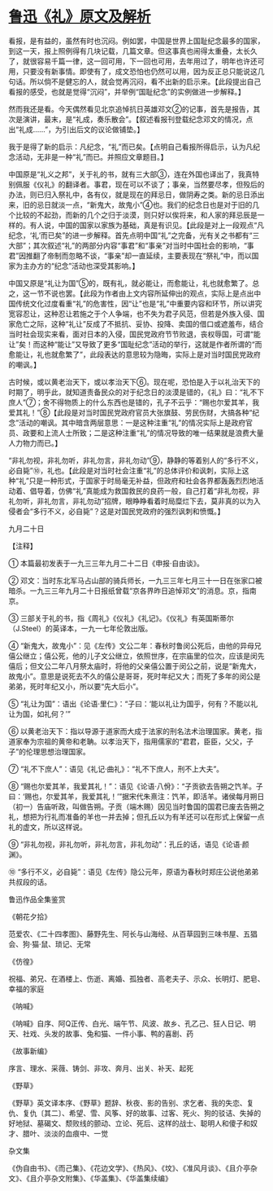 # [鲁迅《礼》原文及解析](https://www.vrrw.net/wx/8229.html)

看报，是有益的，虽然有时也沉闷。例如罢，中国是世界上国耻纪念最多的国家，到这一天，报上照例得有几块记载，几篇文章。但这事真也闹得太重叠，太长久了，就很容易千篇一律，这一回可用，下一回也可用，去年用过了，明年也许还可用，只要没有新事情。即使有了，成文恐怕也仍然可以用，因为反正总只能说这几句话。所以倘不是健忘的人，就会觉再沉闷，看不出新的启示来。【此段提出自己看报的感受，也就是觉得“沉闷”，并举例“国耻纪念”的实例做进一步解释。】

然而我还是看。今天偶然看见北京追悼抗日英雄邓文②的记事，首先是报告，其次是演讲，最末，是“礼成，奏乐散会”。【叙述看报刊登载纪念邓文的情况，点出“礼成……”，为引出后文的议论做铺垫。】



我于是得了新的启示：凡纪念，“礼”而已矣。【点明自己看报所得启示，认为凡纪念活动，无非是一种“礼”而已。并照应文章题目。】

中国原是“礼义之邦”，关于礼的书，就有三大部③，连在外国也译出了，我真特别佩服《仪礼》的翻译者。事君，现在可以不谈了；事亲，当然要尽孝，但殁后的办法，则已归入祭礼中，各有仪，就是现在的拜忌日，做阴寿之类。新的忌日添出来，旧的忌日就淡一点，“新鬼大，故鬼小”④也。我们的纪念日也是对于旧的几个比较的不起劲，而新的几个之归于淡漠，则只好以俟将来，和人家的拜忌辰是一样的。有人说，中国的国家以家族为基础，真是有识见。【此段是对上一段观点“凡纪念，‘礼’而已矣”的进一步解释。首先点明中国“礼”之完备，光有关之书都有“三大部”；其次叙述“礼”的两部分内容“事君”和“事亲”对当时中国社会的影响，“事君”因推翻了帝制而忽略不谈，“事亲”却一直延续，主要表现在“祭礼”中，而以国家为主办方的“纪念”活动也深受其影响。】

中国又原是“礼让为国”⑤的，既有礼，就必能让，而愈能让，礼也就愈繁了。总之，这一节不说也罢。【此段为作者由上文内容所延伸出的观点，实际上是点出中国传统文化过度看重“礼”的危害性，因“让”也是“礼”中重要内容和环节，所以讲究宽容忍让，这种忍让若施之于个人争端，也不失为君子风范，但若是外族入侵、国家危亡之际，这种“礼让”反成了不抵抗、妥协、投降、卖国的借口或遮羞布，结合当时社会现实来看，面对日本的入侵，国民党政府节节败退，丧权辱国，可谓“能让”矣！而这种“能让”又导致了更多“国耻纪念”活动的举行，这就是作者所谓的“而愈能让，礼也就愈繁了”，此段表达的意思较为隐晦，实际上是对当时国民党政府的嘲讽。】

古时候，或以黄老治天下，或以孝治天下⑥。现在呢，恐怕是入于以礼治天下的时期了，明乎此，就知道责备民众的对于纪念日的淡漠是错的，《礼》曰：“礼不下庶人”⑦；舍不得物质上的什么东西也是错的，孔子不云乎：“赐也尔爱其羊，我爱其礼！”⑧【此段是对当时国民党政府官员大张旗鼓、劳民伤财，大搞各种“纪念”活动的嘲讽。其中暗含两层意思：一是这种注重“礼”的情况实际上是政府官员、政要和上流人士所致；二是这种注重“礼”的情况导致的唯一结果就是浪费大量人力物力而已。】

“非礼勿视，非礼勿听，非礼勿言，非礼勿动”⑨，静静的等着别人的“多行不义，必自毙”⑩，礼也。【此段是对当时社会注重“礼”的总体评价和讽刺，实际上这种“礼”只是一种形式，于国家于时局毫无补益，但政府和社会各界都轰轰烈烈地活动着、倡导着，仿佛“礼”真能成为救国救民的良药一般，自己打着“非礼勿视，非礼勿听，非礼勿言，非礼勿动”招牌，眼睁睁看着时局糜烂下去，莫非真的以为入侵者会“多行不义，必自毙”？这是对国民党政府的强烈讽刺和愤慨。】

九月二十日





【注释】

① 本篇最初发表于一九三三年九月二十二日《申报·自由谈》。

② 邓文：当时东北军马占山部的骑兵师长，一九三三年七月三十一日在张家口被暗杀。一九三三年九月二十日报纸曾载“京各界昨日追悼邓文”的消息。京，指南京。

③ 三部关于礼的书，指《周礼》《仪礼》《礼记》。《仪礼》有英国斯蒂尔（J.Steel）的英译本，一九一七年伦敦出版。

④ “新鬼大，故鬼小”：见《左传》文公二年：春秋时鲁闵公死后，由他的异母兄僖公继立；僖公死，他的儿子文公继立，依照世序，在宗庙里的位次，应该是闵先僖后；但文公二年八月祭太庙时，将他的父亲僖公置于闵公之前，说是“新鬼大，故鬼小”。意思是说死去不久的僖公是哥哥，死时年纪又大；而死了多年的闵公是弟弟，死时年纪又小，所以要“先大后小”。

⑤ “礼让为国”：语出《论语·里仁》：“子曰：‘能以礼让为国乎，何有？不能以礼让为国，如礼何？’”

⑥ 以黄老治天下：指以导源于道家而大成于法家的刑名法术治理国家。黄老，指道家奉为宗祖的黄帝和老聃。以孝治天下，指用儒家的“君君，臣臣，父父，子子”的伦理思想治理国家。

⑦ “礼不下庶人”：语见《礼记·曲礼》：“礼不下庶人，刑不上大夫”。

⑧ “赐也尔爱其羊，我爱其礼！”：语见《论语·八佾》：“子贡欲去告朔之饩羊。子曰：‘赐也，尔爱其羊，我爱其礼！’”据宋代朱熹注：饩羊，即活羊。诸侯每月朔日（初一）告庙听政，叫做告朔。子贡（端木赐）因见当时鲁国的国君已废去告朔之礼，想把为行礼而准备的羊也一并去掉；但孔丘以为有羊还可以在形式上保留一点礼的虚文，所以这样说。

⑨ “非礼勿视，非礼勿听，非礼勿言，非礼勿动”：孔丘的话，语见《论语·颜渊》。



⑩ “多行不义，必自毙”：语见《左传》隐公元年，原语为春秋时郑庄公说他弟弟共叔段的话。

鲁迅作品全集鉴赏

《朝花夕拾》

范爱农、《二十四孝图》、藤野先生、阿长与山海经、从百草园到三味书屋、五猖会、狗·猫·鼠、琐记、无常

《仿徨》

祝福、弟兄、在酒楼上、伤逝、离婚、孤独者、高老夫子、示众、长明灯、肥皂、幸福的家庭

《呐喊》

《呐喊》自序、阿Q正传、白光、端午节、风波、故乡、孔乙己、狂人日记、明天、社戏、头发的故事、兔和猫、一件小事、鸭的喜剧、药

《故事新编》

序言、理水、采薇、铸剑、非攻、奔月、出关、补天、起死

《野草》

《野草》英文译本序、《野草》题辞、秋夜、影的告别、求乞者、我的失恋、复仇、复仇〔其二〕、希望、雪、风筝、好的故事、过客、死火、狗的驳诘、失掉的好地狱、墓碣文、颓败线的颤动、立论、死后、这样的战士、聪明人和傻子和奴才、腊叶、淡淡的血痕中、一觉

杂文集

《伪自由书》、《而己集》、《花边文学》、《热风》、《坟》、《准风月谈》、《且介亭杂文》、《且介亭杂文附集》、《华盖集》、《华盖集续编》

